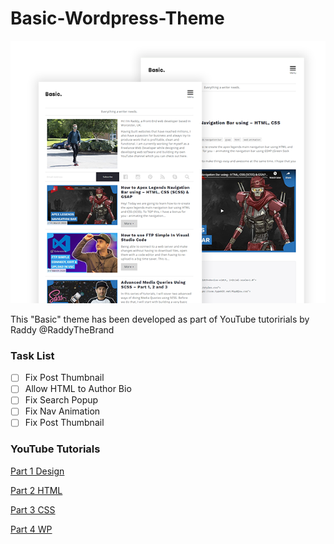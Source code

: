 # Basic-Wordpress-Theme

![Cover Bro](https://github.com/RaddyTheBrand/Basic-Wordpress-Theme/blob/master/screenshot.png)

This "Basic" theme has been developed as part of YouTube tutoririals by Raddy @RaddyTheBrand

### Task List
- [ ] Fix Post Thumbnail
- [ ] Allow HTML to Author Bio
- [ ] Fix Search Popup
- [ ] Fix Nav Animation
- [ ] Fix Post Thumbnail

### YouTube Tutorials

[Part 1 Design](https://www.youtube.com/watch?v=wEEOiKlzUi8)

[Part 2 HTML](https://www.youtube.com/watch?v=eEZsF6OPKms)

[Part 3 CSS](https://www.youtube.com/watch?v=LEAiAn4OGZ4)

[Part 4 WP](https://www.youtube.com/watch?v=LSllvqX4KtU)
